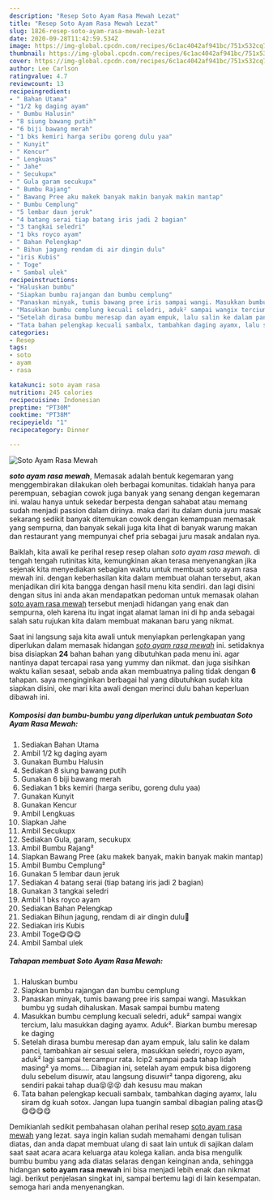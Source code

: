 ```yaml
---
description: "Resep Soto Ayam Rasa Mewah Lezat"
title: "Resep Soto Ayam Rasa Mewah Lezat"
slug: 1826-resep-soto-ayam-rasa-mewah-lezat
date: 2020-09-28T11:42:59.534Z
image: https://img-global.cpcdn.com/recipes/6c1ac4042af941bc/751x532cq70/soto-ayam-rasa-mewah-foto-resep-utama.jpg
thumbnail: https://img-global.cpcdn.com/recipes/6c1ac4042af941bc/751x532cq70/soto-ayam-rasa-mewah-foto-resep-utama.jpg
cover: https://img-global.cpcdn.com/recipes/6c1ac4042af941bc/751x532cq70/soto-ayam-rasa-mewah-foto-resep-utama.jpg
author: Lee Carlson
ratingvalue: 4.7
reviewcount: 13
recipeingredient:
- " Bahan Utama"
- "1/2 kg daging ayam"
- " Bumbu Halusin"
- "8 siung bawang putih"
- "6 biji bawang merah"
- "1 bks kemiri harga seribu goreng dulu yaa"
- " Kunyit"
- " Kencur"
- " Lengkuas"
- " Jahe"
- " Secukupx"
- " Gula garam secukupx"
- " Bumbu Rajang"
- " Bawang Pree aku makek banyak makin banyak makin mantap"
- " Bumbu Cemplung"
- "5 lembar daun jeruk"
- "4 batang serai tiap batang iris jadi 2 bagian"
- "3 tangkai seledri"
- "1 bks royco ayam"
- " Bahan Pelengkap"
- " Bihun jagung rendam di air dingin dulu"
- "iris Kubis"
- " Toge"
- " Sambal ulek"
recipeinstructions:
- "Haluskan bumbu"
- "Siapkan bumbu rajangan dan bumbu cemplung"
- "Panaskan minyak, tumis bawang pree iris sampai wangi. Masukkan bumbu yg sudah dihaluskan. Masak sampai bumbu mateng"
- "Masukkan bumbu cemplung kecuali seledri, aduk² sampai wangix tercium, lalu masukkan daging ayamx. Aduk². Biarkan bumbu meresap ke daging"
- "Setelah dirasa bumbu meresap dan ayam empuk, lalu salin ke dalam panci, tambahkan air sesuai selera, masukkan seledri, royco ayam, aduk² lagi sampai tercampur rata. Icip2 sampai pada tahap lidah masing² ya moms.... Dibagian ini, setelah ayam empuk bisa digoreng dulu sebelum disuwir, atau langsung disuwir² tanpa digoreng, aku sendiri pakai tahap dua😝😝😝 dah kesusu mau makan"
- "Tata bahan pelengkap kecuali sambalx, tambahkan daging ayamx, lalu siram dg kuah sotox. Jangan lupa tuangin sambal dibagian paling atas😋😋😋😋😋"
categories:
- Resep
tags:
- soto
- ayam
- rasa

katakunci: soto ayam rasa 
nutrition: 245 calories
recipecuisine: Indonesian
preptime: "PT30M"
cooktime: "PT38M"
recipeyield: "1"
recipecategory: Dinner

---
```



![Soto Ayam Rasa Mewah](https://img-global.cpcdn.com/recipes/6c1ac4042af941bc/751x532cq70/soto-ayam-rasa-mewah-foto-resep-utama.jpg)

<b><i>soto ayam rasa mewah</i></b>, Memasak adalah bentuk kegemaran yang menggembirakan dilakukan oleh berbagai komunitas. tidaklah hanya para perempuan, sebagian cowok juga banyak yang senang dengan kegemaran ini. walau hanya untuk sekedar berpesta dengan sahabat atau memang sudah menjadi passion dalam dirinya. maka dari itu dalam dunia juru masak sekarang sedikit banyak ditemukan cowok dengan kemampuan memasak yang sempurna, dan banyak sekali juga kita lihat di banyak warung makan dan restaurant yang mempunyai chef pria sebagai juru masak andalan nya.



Baiklah, kita awali ke perihal resep resep olahan <i>soto ayam rasa mewah</i>. di tengah tengah rutinitas kita, kemungkinan akan terasa menyenangkan jika sejenak kita menyediakan sebagian waktu untuk membuat soto ayam rasa mewah ini. dengan keberhasilan kita dalam membuat olahan tersebut, akan menjadikan diri kita bangga dengan hasil menu kita sendiri. dan lagi disini dengan situs ini anda akan mendapatkan pedoman untuk memasak olahan <u>soto ayam rasa mewah</u> tersebut menjadi hidangan yang enak dan sempurna, oleh karena itu ingat ingat alamat laman ini di hp anda sebagai salah satu rujukan kita dalam membuat makanan baru yang nikmat.


Saat ini langsung saja kita awali untuk menyiapkan perlengkapan yang diperlukan dalam memasak hidangan <u><i>soto ayam rasa mewah</i></u> ini. setidaknya bisa disiapkan <b>24</b> bahan bahan yang dibutuhkan pada menu ini. agar nantinya dapat tercapai rasa yang yummy dan nikmat. dan juga sisihkan waktu kalian sesaat, sebab anda akan membuatnya paling tidak dengan <b>6</b> tahapan. saya menginginkan berbagai hal yang dibutuhkan sudah kita siapkan disini, oke mari kita awali dengan merinci dulu bahan keperluan dibawah ini.

<!--inarticleads1-->

##### Komposisi dan bumbu-bumbu yang diperlukan untuk pembuatan Soto Ayam Rasa Mewah:

1. Sediakan  Bahan Utama
1. Ambil 1/2 kg daging ayam
1. Gunakan  Bumbu Halusin
1. Sediakan 8 siung bawang putih
1. Gunakan 6 biji bawang merah
1. Sediakan 1 bks kemiri (harga seribu, goreng dulu yaa)
1. Gunakan  Kunyit
1. Gunakan  Kencur
1. Ambil  Lengkuas
1. Siapkan  Jahe
1. Ambil  Secukupx
1. Sediakan  Gula, garam, secukupx
1. Ambil  Bumbu Rajang²
1. Siapkan  Bawang Pree (aku makek banyak, makin banyak makin mantap)
1. Ambil  Bumbu Cemplung²
1. Gunakan 5 lembar daun jeruk
1. Sediakan 4 batang serai (tiap batang iris jadi 2 bagian)
1. Gunakan 3 tangkai seledri
1. Ambil 1 bks royco ayam
1. Sediakan  Bahan Pelengkap
1. Sediakan  Bihun jagung, rendam di air dingin dulu🙂
1. Sediakan iris Kubis
1. Ambil  Toge😋😋😋
1. Ambil  Sambal ulek




<!--inarticleads2-->

##### Tahapan membuat Soto Ayam Rasa Mewah:

1. Haluskan bumbu
1. Siapkan bumbu rajangan dan bumbu cemplung
1. Panaskan minyak, tumis bawang pree iris sampai wangi. Masukkan bumbu yg sudah dihaluskan. Masak sampai bumbu mateng
1. Masukkan bumbu cemplung kecuali seledri, aduk² sampai wangix tercium, lalu masukkan daging ayamx. Aduk². Biarkan bumbu meresap ke daging
1. Setelah dirasa bumbu meresap dan ayam empuk, lalu salin ke dalam panci, tambahkan air sesuai selera, masukkan seledri, royco ayam, aduk² lagi sampai tercampur rata. Icip2 sampai pada tahap lidah masing² ya moms.... Dibagian ini, setelah ayam empuk bisa digoreng dulu sebelum disuwir, atau langsung disuwir² tanpa digoreng, aku sendiri pakai tahap dua😝😝😝 dah kesusu mau makan
1. Tata bahan pelengkap kecuali sambalx, tambahkan daging ayamx, lalu siram dg kuah sotox. Jangan lupa tuangin sambal dibagian paling atas😋😋😋😋😋




Demikianlah sedikit pembahasan olahan perihal resep <u>soto ayam rasa mewah</u> yang lezat. saya ingin kalian sudah memahami dengan tulisan diatas, dan anda dapat membuat ulang di saat lain untuk di sajikan dalam saat saat acara acara keluarga atau kolega kalian. anda bisa mengulik bumbu bumbu yang ada diatas selaras dengan keinginan anda, sehingga hidangan <b>soto ayam rasa mewah</b> ini bisa menjadi lebih enak dan nikmat lagi. berikut penjelasan singkat ini, sampai bertemu lagi di lain kesempatan. semoga hari anda menyenangkan.
